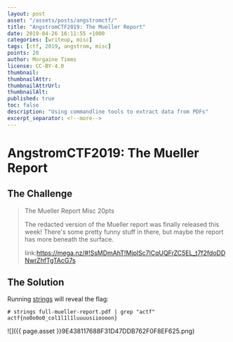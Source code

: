 ```yaml
---
layout: post
asset: "/assets/posts/angstromctf/"
title: "AngstromCTF2019: The Mueller Report"
date: 2019-04-26 16:11:55 +1000
categories: [writeup, misc]
tags: [ctf, 2019, angstrom, misc]
points: 20
author: Morgaine Timms
license: CC-BY-4.0
thumbnail: 
thumbnailAttr: 
thumbnailAttrUrl: 
thumbnailAlt: 
published: true
toc: false
description: "Using commandline tools to extract data from PDFs"
excerpt_separator: <!--more-->
---
```


AngstromCTF2019: The Mueller Report
====================================

The Challenge
-------------

> The Mueller Report
> Misc
> 20pts
>
> The redacted version of the Mueller report was finally released this week! There's some pretty funny stuff in there, but maybe the report has more beneath the surface.
>
> link:https://mega.nz/#!SsMDmAhT!MjplSc7lCqUQFrZC5EL_t7f2fdoDDNwrZhfTgTAcG7s

<!--more-->

The Solution
------------

Running [strings](https://linux.die.net/man/1/strings) will reveal the flag:

```text
# strings full-mueller-report.pdf | grep "actf"
actf{no0o0o0_col1l1l1luuuusiioooon}
```

![]({{ page.asset }}9E438117688F31D47DDB762F0F8EF625.png)
